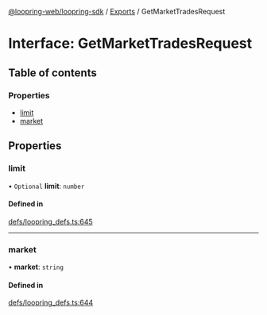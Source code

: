 [@loopring-web/loopring-sdk](../README.md) / [Exports](../modules.md) / GetMarketTradesRequest

# Interface: GetMarketTradesRequest

## Table of contents

### Properties

- [limit](GetMarketTradesRequest.md#limit)
- [market](GetMarketTradesRequest.md#market)

## Properties

### limit

• `Optional` **limit**: `number`

#### Defined in

[defs/loopring_defs.ts:645](https://github.com/Loopring/loopring_sdk/blob/1b21a8d/src/defs/loopring_defs.ts#L645)

___

### market

• **market**: `string`

#### Defined in

[defs/loopring_defs.ts:644](https://github.com/Loopring/loopring_sdk/blob/1b21a8d/src/defs/loopring_defs.ts#L644)
